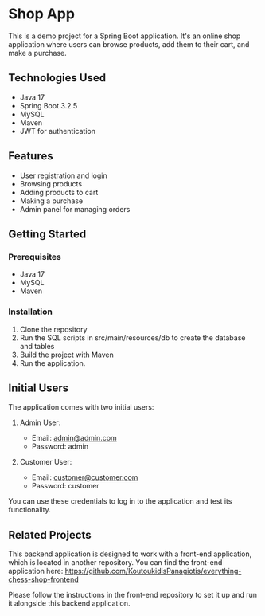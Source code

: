 # Shop App

This is a demo project for a Spring Boot application. It's an online shop application where users can browse products, add them to their cart, and make a purchase.

## Technologies Used

- Java 17
- Spring Boot 3.2.5
- MySQL
- Maven
- JWT for authentication

## Features

- User registration and login
- Browsing products
- Adding products to cart
- Making a purchase
- Admin panel for managing orders

## Getting Started

### Prerequisites

- Java 17
- MySQL
- Maven

### Installation

1. Clone the repository
2. Run the SQL scripts in src/main/resources/db to create the database and tables
3. Build the project with Maven
4. Run the application.

## Initial Users

The application comes with two initial users:

1. Admin User:
    - Email: admin@admin.com
    - Password: admin

2. Customer User:
    - Email: customer@customer.com
    - Password: customer

You can use these credentials to log in to the application and test its functionality.

## Related Projects

This backend application is designed to work with a front-end application, which is located in another repository. You can find the front-end application here: https://github.com/KoutoukidisPanagiotis/everything-chess-shop-frontend

Please follow the instructions in the front-end repository to set it up and run it alongside this backend application.